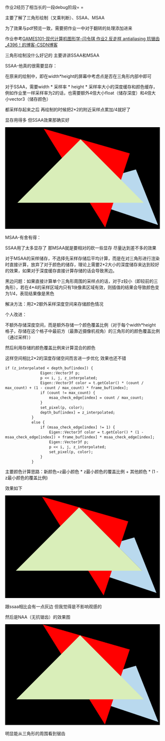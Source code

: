 作业2经历了相当长的一段debug阶段= =

主要了解了三角形绘制（叉乘判断）、SSAA、MSAA

为了效果与pdf预览一致，需要把作业一中对于翻转的处理添加进来

作业参考[GAMES101-现代计算机图形学-闫令琪 作业2 反走样 antialiasing 抗锯齿_4396！的博客-CSDN博客](https://blog.csdn.net/weixin_51928794/article/details/117256226)

三角形绘制没什么好记的 主要讲讲SSAA和MSAA

SSAA-他真的很需要显存：

在原来的绘制中，即在width*height的屏幕中考虑点是否在三角形内部中即可

对于SSAA，需要width * 采样率 * height * 采样率大小的深度缓存和颜色缓存，例如作业里一样采样率为2的话，也需要额外4倍大小float（储存深度）和4倍大小vector3（储存颜色）

都采样存起来之后 再绘制的时候把2*2的附近采样点累加/4就好了

显存用得多 但SSAA效果那确实好

![image](IMAGE/SSAA.png)

MSAA-有舍有得：

SSAA用了太多显存了 那MSAA就是要相对的砍一些显存 尽量达到差不多的效果

对于MSAA的采样储存，不选择先采样存储后平均计算，而是在对三角形进行渲染时直接计算，放弃了对于颜色的储存，理论上需要2*2大小的深度储存来达到较好的效果，如果对于深度缓存直接计算存储的话会导致黑边。

黑边问题：如果直接计算单个三角形周围的采样点的话，对于z较小（即较前的三角形），若在4*4的采样区域内只有1块像素区域有效，则插值的结果会导致颜色变为1/4，表现结果像是黑色

解决方法：用2*2额外采样深度空间来存储颜色情况

个人改进：

不额外存储深度空间，而是额外存储一个颜色覆盖比例（对于每个width*height格子，存储在这个格子中最前方（最靠近摄像机视角）的三角形的的颜色覆盖比例（通过采样））

然后利用存储的颜色覆盖比例来计算混合的颜色

这样空间相比2*2的深度存储空间而言进一步优化 效果也还不错

```
if (z_interpolated < depth_buf[index]) {
                Eigen::Vector3f p;
                p << i, j, z_interpolated;
                Eigen::Vector3f color = t.getColor() * (count / max_count) + (1 - count / max_count) * frame_buf[index];
                if (count != max_count) {
                    msaa_check_edge[index] = count / max_count;
                }
                set_pixel(p, color);
                depth_buf[index] = z_interpolated;
            }
            else {
                if (msaa_check_edge[index] != 1) {
                    Eigen::Vector3f color = t.getColor() * (1 - msaa_check_edge[index]) + frame_buf[index] * msaa_check_edge[index];
                    Eigen::Vector3f p;
                    p << i, j, z_interpolated;
                    set_pixel(p, color);
                }
            }
```

主要颜色计算思路：新颜色=z最小颜色 * z最小颜色的覆盖比例 + 其他颜色 * (1 - z最小颜色的覆盖比例)

效果如下

![image](IMAGE/MSAA.png)

跟ssaa相比会有一点灰边 但我觉得是不影响观感的

然后是NAA（无抗锯齿）的效果图

![image](IMAGE/NAA.png)

明显能从三角形的周围看到锯齿
